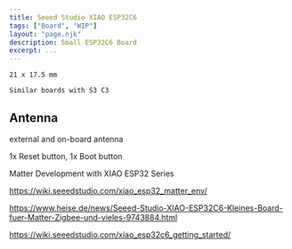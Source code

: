 ```yaml
---
title: Seeed Studio XIAO ESP32C6
tags: ["Board", "WIP"]
layout: "page.njk"
description: Small ESP32C6 Board
excerpt: ...
---
```


	21 x 17.5 mm
	
	Similar boards with S3 C3
	

## Antenna

external and on-board antenna



1x Reset button, 1x Boot button

Matter Development with XIAO ESP32 Series

https://wiki.seeedstudio.com/xiao_esp32_matter_env/



https://www.heise.de/news/Seeed-Studio-XIAO-ESP32C6-Kleines-Board-fuer-Matter-Zigbee-und-vieles-9743884.html

https://wiki.seeedstudio.com/xiao_esp32c6_getting_started/